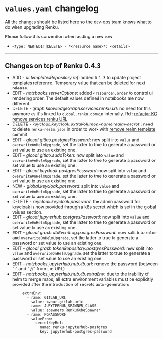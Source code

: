 # `values.yaml` changelog
All the changes should be listed here so the dev-ops team knows what to do when upgrading Renku.

Please follow this convention when adding a new row
* `<type: NEW|EDIT|DELETE> - *<resource name>*: <details>`

----

## Changes on top of Renku 0.4.3
* ADD - *ui.templatesRepository.ref*: added `0.1.3` to update project templates reference. Temporary value that can be deleted for next release.
* EDIT - *notebooks.serverOptions*: added `<resource>.order` to control ui rendering order. The default values defined in notebooks are now different.
* DELETE - *graph.knowledgeGraph.services.renku.url*: no need for this anymore as it's linked to `global.renku.domain` internally. Ref: [refactor KG remove services renku URL](https://github.com/SwissDataScienceCenter/renku/commit/6d4a0e5cf02833d193f86a38cc14762609fcd9c0)
* DELETE - *keycloak.keycloak.extraVolumes.-name:realm-secret* : need to delete `renku-realm.json` in order to work with [remove realm template](https://github.com/SwissDataScienceCenter/renku/commit/825c10e72d185bfaff78af8c7693d06cd745014c) commit
* EDIT - *global.gitlab.postgresPassword*: now split into `value` and `overwriteOnHelmUpgrade`, set the latter to true to generate a password or set value to use an existing one.
* EDIT - *global.gitlab.sudoToken*: now split into `value` and `overwriteOnHelmUpgrade`, set the latter to true to generate a password or set value to use an existing one.
* EDIT - *global.keycloak.postgresPassword*: now split into `value` and `overwriteOnHelmUpgrade`, set the latter to true to generate a password or set value to use an existing one.
* NEW - *global.keycloak.password*: split into `value` and `overwriteOnHelmUpgrade`, set the latter to true to generate a password or set value to use an existing one.
* DELETE - *keycloak.keycloak.password*: the admin password for keycloak is now provided through a k8s secret which is set in the global values section.
* EDIT - *global.jupyterhub.postgresPassword*: now split into `value` and `overwriteOnHelmUpgrade`, set the latter to true to generate a password or set value to use an existing one.
* EDIT - *global.graph.dbEventLog.postgresPassword*: now split into `value` and `overwriteOnHelmUpgrade`, set the latter to true to generate a password or set value to use an existing one.
* EDIT - *global.graph.tokenRepository.postgresPassword*: now split into `value` and `overwriteOnHelmUpgrade`, set the latter to true to generate a password or set value to use an existing one.
* EDIT - *notebooks.jupyterhub.hub.db.url*: remove the password (between ":" and "@" from the URL).
* EDIT - *notebooks.jupyterhub.hub.db.extraEnv*: due to the inability of helm to merge maps, all extra environment variables must be explicitly provided after the introduction of secrets auto-generation:
```
        extraEnv:
          - name: GITLAB_URL
            value: <your-gitlab-url>
          - name: JUPYTERHUB_SPAWNER_CLASS
            value: spawners.RenkuKubeSpawner
          - name: PGPASSWORD
            valueFrom:
              secretKeyRef:
                name: renku-jupyterhub-postgres
                key: jupyterhub-postgres-password
```
